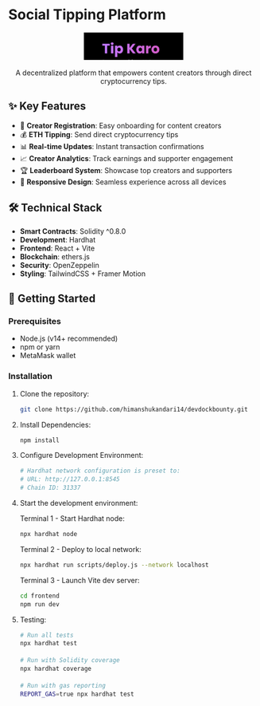 # Social Tipping Platform

<div align="center">
  <img src="frontend/src/assets/tipkaro.png" alt="Social Tipping Logo" width="200"/>
  <p>A decentralized platform that empowers content creators through direct cryptocurrency tips.</p>
</div>

## ✨ Key Features

- 👤 **Creator Registration**: Easy onboarding for content creators
- 💰 **ETH Tipping**: Send direct cryptocurrency tips
- 📊 **Real-time Updates**: Instant transaction confirmations
- 📈 **Creator Analytics**: Track earnings and supporter engagement
- 🏆 **Leaderboard System**: Showcase top creators and supporters
- 📱 **Responsive Design**: Seamless experience across all devices

## 🛠 Technical Stack

- **Smart Contracts**: Solidity ^0.8.0
- **Development**: Hardhat
- **Frontend**: React + Vite
- **Blockchain**: ethers.js
- **Security**: OpenZeppelin
- **Styling**: TailwindCSS + Framer Motion

## 🚀 Getting Started

### Prerequisites

- Node.js (v14+ recommended)
- npm or yarn
- MetaMask wallet

### Installation

1. Clone the repository:
   ```bash
   git clone https://github.com/himanshukandari14/devdockbounty.git
   ```

2. Install Dependencies:
   ```bash
   npm install
   ```

3. Configure Development Environment:
   ```bash
   # Hardhat network configuration is preset to:
   # URL: http://127.0.0.1:8545
   # Chain ID: 31337
   ```

4. Start the development environment:

   Terminal 1 - Start Hardhat node:
   ```bash
   npx hardhat node
   ```

   Terminal 2 - Deploy to local network:
   ```bash
   npx hardhat run scripts/deploy.js --network localhost
   ```

   Terminal 3 - Launch Vite dev server:
   ```bash
   cd frontend
   npm run dev
   ```

5. Testing:
   ```bash
   # Run all tests
   npx hardhat test

   # Run with Solidity coverage
   npx hardhat coverage

   # Run with gas reporting
   REPORT_GAS=true npx hardhat test
   ```
